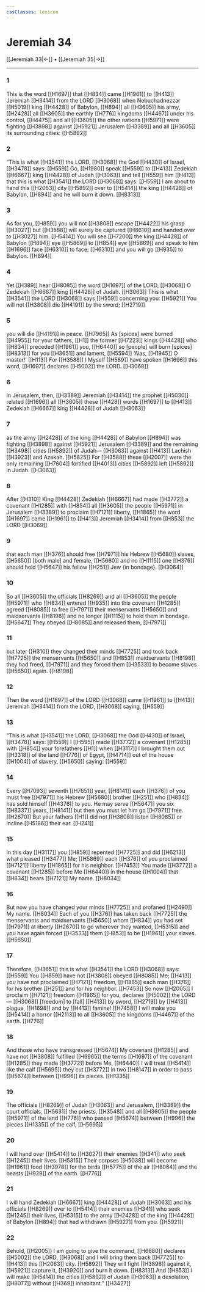 ```yaml
---
cssClasses: lexicon
---
```


# Jeremiah 34

[[Jeremiah 33|←]] • [[Jeremiah 35|→]]

---

### 1
This is the word [[H1697]] that [[H834]] came [[H1961]] to [[H413]] Jeremiah [[H3414]] from the LORD [[H3068]] when Nebuchadnezzar [[H5019]] king [[H4428]] of Babylon, [[H894]] all [[H3605]] his army, [[H2428]] all [[H3605]] the earthly [[H776]] kingdoms [[H4467]] under his control, [[H4475]] and all [[H3605]] the other nations [[H5971]] were fighting [[H3898]] against [[H5921]] Jerusalem [[H3389]] and all [[H3605]] its surrounding cities: [[H5892]]

### 2
“This is what [[H3541]] the LORD, [[H3068]] the God [[H430]] of Israel, [[H3478]] says: [[H559]] Go, [[H1980]] speak [[H559]] to [[H413]] Zedekiah [[H6667]] king [[H4428]] of Judah [[H3063]] and tell [[H559]] him [[H413]] that this is what [[H3541]] the LORD [[H3068]] says: [[H559]] I am about to hand this [[H2063]] city [[H5892]] over to [[H5414]] the king [[H4428]] of Babylon, [[H894]] and he will burn it down. [[H8313]]

### 3
As for you, [[H859]] you will not [[H3808]] escape [[H4422]] his grasp [[H3027]] but [[H3588]] will surely be captured [[H8610]] and handed over to [[H3027]] him. [[H5414]] You will see [[H7200]] the king [[H4428]] of Babylon [[H894]] eye [[H5869]] to [[H854]] eye [[H5869]] and speak to him [[H1696]] face [[H6310]] to face; [[H6310]] and you will go [[H935]] to Babylon. [[H894]]

### 4
Yet [[H389]] hear [[H8085]] the word [[H1697]] of the LORD, [[H3068]] O Zedekiah [[H6667]] king [[H4428]] of Judah. [[H3063]] This is what [[H3541]] the LORD [[H3068]] says [[H559]] concerning you: [[H5921]] You will not [[H3808]] die [[H4191]] by the sword; [[H2719]]

### 5
you will die [[H4191]] in peace. [[H7965]] As [spices] were burned [[H4955]] for your fathers, [[H1]] the former [[H7223]] kings [[H4428]] who [[H834]] preceded [[H1961]] you, [[H6440]] so [people] will burn [spices] [[H8313]] for you [[H3651]] and lament, [[H5594]] ‘Alas, [[H1945]] O master!’ [[H113]] For [[H3588]] I Myself [[H589]] have spoken [[H1696]] this word, [[H1697]] declares [[H5002]] the LORD. [[H3068]]

### 6
In Jerusalem, then, [[H3389]] Jeremiah [[H3414]] the prophet [[H5030]] related [[H1696]] all [[H3605]] these [[H428]] words [[H1697]] to [[H413]] Zedekiah [[H6667]] king [[H4428]] of Judah [[H3063]]

### 7
as the army [[H2428]] of the king [[H4428]] of Babylon [[H894]] was fighting [[H3898]] against [[H5921]] Jerusalem [[H3389]] and the remaining [[H3498]] cities [[H5892]] of Judah— [[H3063]] against [[H413]] Lachish [[H3923]] and Azekah. [[H5825]] For [[H3588]] these [[H2007]] were the only remaining [[H7604]] fortified [[H4013]] cities [[H5892]] left [[H5892]] in Judah. [[H3063]]

### 8
After [[H310]] King [[H4428]] Zedekiah [[H6667]] had made [[H3772]] a covenant [[H1285]] with [[H854]] all [[H3605]] the people [[H5971]] in Jerusalem [[H3389]] to proclaim [[H7121]] liberty, [[H1865]] the word [[H1697]] came [[H1961]] to [[H413]] Jeremiah [[H3414]] from [[H853]] the LORD [[H3069]]

### 9
that each man [[H376]] should free [[H7971]] his Hebrew [[H5680]] slaves, [[H5650]] [both male] and female, [[H5680]] and no [[H1115]] one [[H376]] should hold [[H5647]] his fellow [[H251]] Jew {in bondage}. [[H3064]]

### 10
So all [[H3605]] the officials [[H8269]] and all [[H3605]] the people [[H5971]] who [[H834]] entered [[H935]] into this covenant [[H1285]] agreed [[H8085]] to free [[H7971]] their menservants [[H5650]] and maidservants [[H8198]] and no longer [[H1115]] to hold them in bondage. [[H5647]] They obeyed [[H8085]] and released them, [[H7971]]

### 11
but later [[H310]] they changed their minds [[H7725]] and took back [[H7725]] the menservants [[H5650]] and [[H853]] maidservants [[H8198]] they had freed, [[H7971]] and they forced them [[H3533]] to become slaves [[H5650]] again. [[H8198]]

### 12
Then the word [[H1697]] of the LORD [[H3068]] came [[H1961]] to [[H413]] Jeremiah [[H3414]] from the LORD, [[H3068]] saying, [[H559]]

### 13
“This is what [[H3541]] the LORD, [[H3068]] the God [[H430]] of Israel, [[H3478]] says: [[H559]] I [[H595]] made [[H3772]] a covenant [[H1285]] with [[H854]] your forefathers [[H1]] when [[H3117]] I brought them out [[H3318]] of the land [[H776]] of Egypt, [[H4714]] out of the house [[H1004]] of slavery, [[H5650]] saying: [[H559]]

### 14
Every [[H7093]] seventh [[H7651]] year, [[H8141]] each [[H376]] of you must free [[H7971]] his Hebrew [[H5680]] brother [[H251]] who [[H834]] has sold himself [[H4376]] to you.  He may serve [[H5647]] you six [[H8337]] years, [[H8141]] but then you must let him go [[H7971]] free. [[H2670]] But your fathers [[H1]] did not [[H3808]] listen [[H8085]] or incline [[H5186]] their ear. [[H241]]

### 15
In this day [[H3117]] you [[H859]] repented [[H7725]] and did [[H6213]] what pleased [[H3477]] Me; [[H5869]] each [[H376]] of you proclaimed [[H7121]] liberty [[H1865]] for his neighbor. [[H7453]] You made [[H3772]] a covenant [[H1285]] before Me [[H6440]] in the house [[H1004]] that [[H834]] bears [[H7121]] My name. [[H8034]]

### 16
But now you have changed your minds [[H7725]] and profaned [[H2490]] My name. [[H8034]] Each of you [[H376]] has taken back [[H7725]] the menservants and maidservants [[H5650]] whom [[H834]] you had set [[H7971]] at liberty [[H2670]] to go wherever they wanted, [[H5315]] and you have again forced [[H3533]] them [[H853]] to be [[H1961]] your slaves. [[H5650]]

### 17
Therefore, [[H3651]] this is what [[H3541]] the LORD [[H3068]] says: [[H559]] You [[H859]] have not [[H3808]] obeyed [[H8085]] Me; [[H413]] you have not proclaimed [[H7121]] freedom, [[H1865]] each man [[H376]] for his brother [[H251]] and for his neighbor. [[H7453]] So now [[H2005]] I proclaim [[H7121]] freedom [[H1865]] for you,  declares [[H5002]] the LORD— [[H3068]] [freedom] to [fall] [[H413]] by sword, [[H2719]] by [[H413]] plague, [[H1698]] and by [[H413]] famine! [[H7458]] I will make you [[H5414]] a horror [[H2113]] to all [[H3605]] the kingdoms [[H4467]] of the earth. [[H776]]

### 18
And those who have transgressed [[H5674]] My covenant [[H1285]] and have not [[H3808]] fulfilled [[H6965]] the terms [[H1697]] of the covenant [[H1285]] they made [[H3772]] before Me, [[H6440]] I will treat [[H5414]] like the calf [[H5695]] they cut [[H3772]] in two [[H8147]] in order to pass [[H5674]] between [[H996]] its pieces. [[H1335]]

### 19
The officials [[H8269]] of Judah [[H3063]] and Jerusalem, [[H3389]] the court officials, [[H5631]] the priests, [[H3548]] and all [[H3605]] the people [[H5971]] of the land [[H776]] who passed [[H5674]] between [[H996]] the pieces [[H1335]] of the calf, [[H5695]]

### 20
I will hand over [[H5414]] to [[H3027]] their enemies [[H341]] who seek [[H1245]] their lives. [[H5315]] Their corpses [[H5038]] will become [[H1961]] food [[H3978]] for the birds [[H5775]] of the air [[H8064]] and the beasts [[H929]] of the earth. [[H776]]

### 21
I will hand Zedekiah [[H6667]] king [[H4428]] of Judah [[H3063]] and his officials [[H8269]] over to [[H5414]] their enemies [[H341]] who seek [[H1245]] their lives, [[H5315]] to the army [[H2428]] of the king [[H4428]] of Babylon [[H894]] that had withdrawn [[H5927]] from you. [[H5921]]

### 22
Behold, [[H2005]] I am going to give the command, [[H6680]] declares [[H5002]] the LORD, [[H3068]] and I will bring them back [[H7725]] to [[H413]] this [[H2063]] city. [[H5892]] They will fight [[H3898]] against it, [[H5921]] capture it, [[H3920]] and burn it down. [[H8313]] And [[H853]] I will make [[H5414]] the cities [[H5892]] of Judah [[H3063]] a desolation, [[H8077]] without [[H369]] inhabitant.” [[H3427]]

